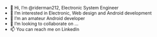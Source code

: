 - 👋 Hi, I’m @riderman212, Electronic System Engineer
- 👀 I’m interested in Electronic, Web design and Android development
- 🌱 I’m an amateur Android developer 
- 💞️ I’m looking to collaborate on ...
- 📫 You can reach me on LinkedIn

<!---
riderman212/riderman212 is a ✨ special ✨ repository because its `README.md` (this file) appears on your GitHub profile.
You can click the Preview link to take a look at your changes.
--->
